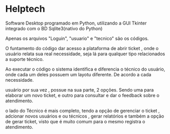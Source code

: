 # Helptech
Software Desktop programado em Python, utilizando a GUI Tkinter integrado com o BD Sqlite3(nativo do Python)

Apenas os arquivos "Loguin", "usuario" e "tecnico" são os códigos.

O funtamento do código dar acesso a plataforma de abrir ticket , onde o usuário relata sua real necessidade, seja lá para qualquer tipo relacionados a suporte técnico.

Ao executar o código o sistema identifica e diferencia o técnico do usuário, onde cada um deles possuem um layotu diferente. De acordo a cada necessidade.

usuário por sua vez , possue na sua parte, 2 opções. Sendo uma para elaborar um novo ticket, e outro para consultar e dar o feedback sobre o atendimento.

o lado do Técnico é mais completo, tendo a opção de gerenciar o ticket , adcionar novos usuários e ou técnicos , gerar relatórios e também a opção de gerar ticket, 
visto que é muito comum para o mesmo registra o atendimento.
